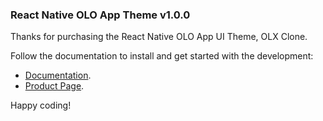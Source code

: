### React Native OLO App Theme v1.0.0

Thanks for purchasing the React Native OLO App UI Theme, OLX Clone.

Follow the documentation to install and get started with the development:

- [Documentation](https://listing-nb.gitbook.io/olo/).
- [Product Page](https://market.nativebase.io/view/react-native-olo-app-theme).

Happy coding!
